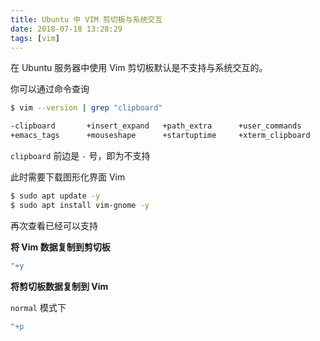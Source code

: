 ```yaml
---
title: Ubuntu 中 VIM 剪切板与系统交互
date: 2018-07-18 13:28:29
tags: [vim]
---
```


在 Ubuntu 服务器中使用 Vim 剪切板默认是不支持与系统交互的。

<!-- more --><!-- toc -->
你可以通过命令查询

```bash
$ vim --version | grep "clipboard"

-clipboard       +insert_expand   +path_extra      +user_commands
+emacs_tags      +mouseshape      +startuptime     +xterm_clipboard
```

`clipboard` 前边是 `-` 号，即为不支持

此时需要下载图形化界面 Vim

```bash
$ sudo apt update -y
$ sudo apt install vim-gnome -y
```

再次查看已经可以支持

**将 Vim 数据复制到剪切板**

```bash
"+y
```

**将剪切板数据复制到 Vim**

`normal` 模式下

```bash
"+p
```
